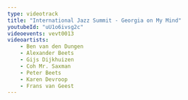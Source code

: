 ```yaml
---
type: videotrack
title: "International Jazz Summit - Georgia on My Mind"
youtubeId: "uU1o6ivsg2c"
videoevents: vevt0013
videoartists:
    - Ben van den Dungen
    - Alexander Beets
    - Gijs Dijkhuizen
    - Coh Mr. Saxman
    - Peter Beets
    - Karen Devroop
    - Frans van Geest
---
```

